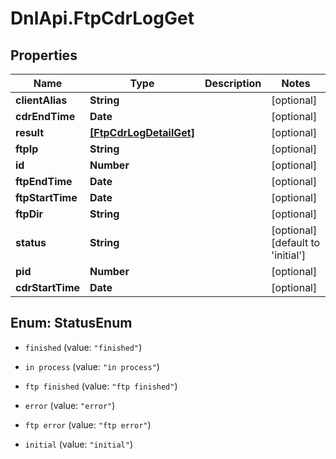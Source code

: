 # DnlApi.FtpCdrLogGet

## Properties
Name | Type | Description | Notes
------------ | ------------- | ------------- | -------------
**clientAlias** | **String** |  | [optional] 
**cdrEndTime** | **Date** |  | [optional] 
**result** | [**[FtpCdrLogDetailGet]**](FtpCdrLogDetailGet.md) |  | [optional] 
**ftpIp** | **String** |  | [optional] 
**id** | **Number** |  | [optional] 
**ftpEndTime** | **Date** |  | [optional] 
**ftpStartTime** | **Date** |  | [optional] 
**ftpDir** | **String** |  | [optional] 
**status** | **String** |  | [optional] [default to &#39;initial&#39;]
**pid** | **Number** |  | [optional] 
**cdrStartTime** | **Date** |  | [optional] 


<a name="StatusEnum"></a>
## Enum: StatusEnum


* `finished` (value: `"finished"`)

* `in process` (value: `"in process"`)

* `ftp finished` (value: `"ftp finished"`)

* `error` (value: `"error"`)

* `ftp error` (value: `"ftp error"`)

* `initial` (value: `"initial"`)




